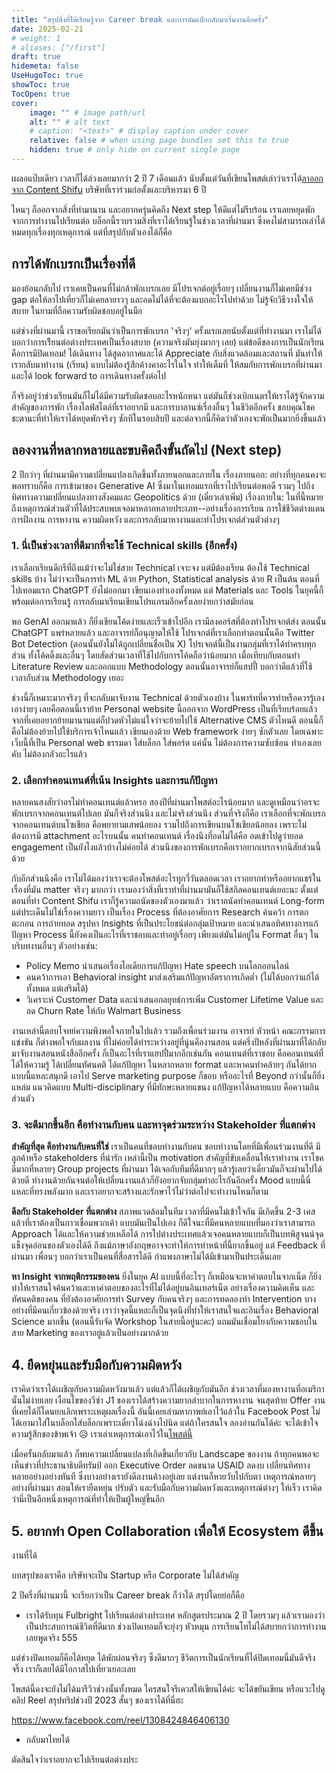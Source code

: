 ```yaml
---
title: "สรุปสิ่งที่ได้เรียนรู้จาก Career break และการคัมแบ็กกลับมาเริ่มงานอีกครั้ง"
date: 2025-02-21
# weight: 1
# aliases: ["/first"]
draft: true
hidemeta: false
UseHugoToc: true
showToc: true
TocOpen: true
cover:
    image: "" # image path/url
    alt: "" # alt text
    # caption: "<text>" # display caption under cover
    relative: false # when using page bundles set this to true
    hidden: true # only hide on current single page
---
```


เผลอแป๊บเดียว เวลาก็ได้ล่วงเลยมากว่า 2 ปี 7 เดือนแล้ว นับตั้งแต่วันที่เขียนโพสต์เล่าว่าเราได้[ลาออกจาก Content Shifu](https://ornsmith.com/th/posts/contentshifu-goodbye-memories) บริษัทที่เราร่วมก่อตั้งและบริหารมา 6 ปี

ไหนๆ ก็ออกจากสิ่งที่ทำมานาน และอยากครุ่นคิดถึง Next step ให้ดีแต่ไม่รีบร้อน เราเลยหยุดพักจากการทำงานไปเรียนต่อ บล็อกนี้รวบรวมสิ่งที่เราได้เรียนรู้ในช่วงเวลาที่ผ่านมา ซึ่งคงไม่สามารถเล่าได้หมดทุกเรื่องทุกเหตุการณ์ แต่ที่สรุปกับตัวเองได้ก็คือ

## การได้พักเบรกเป็นเรื่องที่ดี
มองย้อนกลับไป เราเคยเป็นคนที่ไม่กล้าพักเบรกเลย มีโปรเจกต์อยู่เรื่อยๆ เปลี่ยนงานก็ไม่เคยมีช่วง gap ต่อให้ลาไปเที่ยวก็ไม่เคยลายาวๆ และอดไม่ได้ที่จะต้องแบกอะไรไปทำด้วย ไม่รู้จักวิธีวางใจให้สบาย ในยามที่ถือความรับผิดชอบอยู่ในมือ

แต่ช่วงที่ผ่านมานี้ เราขอเรียกมันว่าเป็นการพักเบรก 'จริงๆ' ครั้งแรกเลยนับตั้งแต่ที่ทำงานมา
เราไม่ได้บอกว่าการเรีียนต่อต่างประเทศเป็นเรื่องสบาย (ความจริงมันยุ่งมากๆ เลย) แต่ข้อดีของการเป็นนักเรียนคือการมีปิดเทอม! 
ได้เดินทาง ได้สูดอากาศและได้ Appreciate กับสิ่งแวดล้อมและสถานที่ 
มันทำให้เรากลับมาทำงาน (เรียน) แบบไม่ต้องรู้สึกค้างคาอะไรในใจ ทำให้เต็มที่ ให้สมกับการพักเบรกที่ผ่านมา และได้ look forward to การเดินทางครั้งต่อไป

ก็จริงอยู่ว่าช่วงเรียนมันก็ไม่ได้มีความรับผิดชอบอะไรหนักหนา แต่มันก็ช่วงเบิกเนตรให้เราได้รู้จักความสำคัญของการพัก เรื่องไลฟ์สไตล์ที่เราอยากมี และการบาลานซ์เรื่องอื่นๆ ในชีวิตอีกครั้ง
ขอบคุณโชคชะตานะที่ทำให้เราได้หยุดพักจริงๆ ซักทีในรอบสิบปี และต่อจากนี้ก็คิดว่าตัวเองจะพักเป็นมากยิ่งขึ้นแล้ว

## ลองงานที่หลากหลายและขบคิดถึงขั้นถัดไป (Next step)
2 ปีกว่าๆ ที่ผ่านมามีความเปลี่ยนแปลงเกิดขึ้นทั้งภายนอกและภายใน
เรื่องภายนอก: อย่างที่ทุกคนคงจะพอทราบก็คือ การเข้ามาของ Generative AI ซึ่งมาในเทอมแรกที่เราไปเรียนต่อพอดี รวมๆ ไปถึงทิศทางความเปลี่ยนแปลงทางสังคมและ Geopolitics ด้วย (เดี๋ยวเล่าเพิ่ม)
เรื่องภายใน: ในที่นี้หมายถึงเหตุการณ์ส่วนตัวที่ได้ประสบพบเจอมาหลากหลายประเภท--อย่างเรื่องการเรียน การใช้ชีวิตต่างแดน การฝึกงาน การหางาน ความผิดหวัง และการกลับมาหางานและทำโปรเจกต์ส่วนตัวต่างๆ 

### 1. นี่เป็นช่วงเวลาที่ดีมากที่จะใช้ Technical skills (อีกครั้ง)

เราเลือกเรียนดีกรีที่ถึงแม้ว่าจะไม่ใช่สาย Technical เจาะจง แต่มีต้องเรียน ต้องใช้ Technical skills บ้าง ไม่ว่าจะเป็นการทำ ML ด้วย Python, Statistical analysis ด้วย R เป็นต้น
ตอนที่ไปเทอมแรก ChatGPT ยังไม่ออกมา เขียนเองทำเองทั้งหมด แต่ Materials และ Tools ในยุคนี้ก็พร้อมต่อการเรียนรู้ การกลับมาเรียนเขียนโปรแกรมอีกครั้งเลยง่ายกว่าสมัยก่อน

พอ GenAI ออกมาแล้ว ก็ยิ่งเขียนโค้ดง่ายและเร็วเข้าไปอีก เรามีลงคอร์สที่ต้องทำโปรเจกต์ส่ง ตอนนั้น ChatGPT แพร่หลายแล้ว และอาจารย์ก็อนุญาตให้ใช้
โปรเจกต์ที่เราเลือกทำตอนนั้นคือ Twitter Bot Detection (ตอนนั้นยังไม่ได้ถูกเปลี่ยนชื่อเป็น X) โปรเจกต์นี้เป็นงานกลุ่มที่เราได้ทำครบทุกส่วน ทั้งโค้ดดิ้งและอื่นๆ โดยสัดส่วนเวลาที่ใช้ไปกับการโค้ดถือว่าน้อยมาก เมื่อเทียบกับตอนทำ Literature Review และออกแบบ Methodology ตอนนั้นอาจารย์ก็แฮปปี้ บอกว่าดีแล้วที่ใช้เวลากับส่วน Methodology เยอะ

ช่วงนี้ก็เหมาะมากจริงๆ ที่จะกลับมาจับงาน Technical ด้วยตัวเองบ้าง ในพาร์ทที่ควรทำหรือควรรู้เอง เอาง่ายๆ เลยคือตอนนี้เราย้าย Personal website นี้ออกจาก WordPress เป็นที่เรียบร้อยแล้ว จากที่เคยอยากย้ายมานานแต่ก็ปวดหัวไม่แน่ใจว่าจะย้ายไปใช้ Alternative CMS ตัวไหนดี
ตอนนี้ก็คือไม่ต้องย้ายไปใช้บริการเจ้าไหนแล้ว เขียนเองด้วย Web framework ง่ายๆ ซักตัวเลย โดยเฉพาะเว็บนี้ที่เป็น Personal web ธรรมดา ใส่บล็อก ใส่พอร์ต แค่นั้น ไม่ต้องการความซับซ้อน
ทำเองเลยคับ ไม่ต้องกลัวอะไรแล้ว

### 2. เลือกทำคอนเทนต์ที่เน้น Insights และการแก้ปัญหา

หลายคนสงสัยว่าอรไม่ทำคอนเทนต์แล้วหรอ สองปีที่ผ่านมาโพสต์อะไรน้อยมาก และดูเหมือนว่าอรจะพักเบรกจากคอนเทนต์ไปเลย
มันก็จริงส่วนนึง และไม่จริงส่วนนึง
ส่วนที่จริงก็คือ เราเลือกที่จะพักเบรกจากคอนเทนต์บนโซเชียล คือพยายามเสพน้อยลง รวมไปถึงการเขียนบนโซเชียลน้อยลง เพราะไม่ต้องการมี attachment อะไรบนนั้น
คนทำคอนเทนต์ เรื่องนึงที่อดไม่ได้คือ อดเข้าไปดูว่ายอด engagement เป็นยังไงแล้วบ้างไม่ค่อยได้ ส่วนนึงของการพักเบรกคือเราอยากเบรกจากนิสัยส่วนนี้ด้วย

กับอีกส่วนนึงคือ เราไม่ได้มองว่าเราจะต้องโพสต์อะไรทุุกวี่วันตลอดเวลา เราอยากทำหรืออยากแชร์ในเรื่องที่มัน matter จริงๆ มากกว่า
เรามองว่าสิ่งที่เราทำที่ผ่านมามันก็ใช้สกิลคอนเทนต์เยอะนะ
ตั้งแต่ตอนที่ทำ Content Shifu เราก็รู้ความถนัดของตัวเองมาแล้ว ว่าเราถนัดทำคอนเทนต์ Long-form แต่ประเด็นไม่ใช่เรื่องความยาว
เป็นเรื่อง Process ที่ต้องอาศัยการ Research ค้นคว้า การตกตะกอน การถ่ายทอด สรุปหา Insights ที่เป็นประโยชน์ต่อกลุ่มเป้าหมาย และนำเสนอทิศทางการแก้ปัญหา
Process นี้ยังคงเป็นอะไรที่เราชอบและทำอยู่เรื่อยๆ เพียงแต่มันไม่อยู่ใน Format อื่นๆ ในบริบทงานอื่นๆ
ตัวอย่างเช่น:
- Policy Memo นำเสนอเรื่องไอเดียการแก้ปัญหา Hate speech บนโลกออนไลน์
- คนคว้าการเอา Behavioral insight มาส่งเสริมแก้ปัญหาอัตราการเกิดต่ำ (ไม่ได้บอกว่าแก้ได้ทั้งหมด แต่เสริมได้)
- วิเคราะห์ Customer Data และนำเสนอกลยุทธ์การเพิ่ม Customer Lifetime Value และลด Churn Rate ให้กับ Walmart Business

งานเหล่านี้ตอบโจทย์ความพึงพอใจภายในไปแล้ว รวมถึงเพื่อนร่วมงาน อาจารย์ หัวหน้า คณะกรรมการแข่งขัน ก็ต่างพอใจกับผลงาน
ที่ไม่ค่อยได้ทำระหว่างอยู่ที่นู่นคืองานสอน แต่ครึ่งปีหลังที่ผ่านมาที่ได้กลับมาจับงานสอนหนังสืออีกครั้ง ก็เป็นอะไรที่เราแฮปปี้มากอีกเช่นกัน
คอนเทนต์ที่เราชอบ คือคอนเทนต์ที่ได้ให้ความรู้ ได้เปลี่ยนทัศนคติ ได้แก้ปัญหา ในหลากหลาย format และหาคนทำคล้ายๆ กันได้ยาก แบบนี้แหละสนุกดี
เอาไป Serve marketing purpose ก็ชอบ หรืออะไรที่ Beyond กว่านั้นก็ยิ่งแหล่ม แนวคิดแบบ Multi-disciplinary ที่มีทักษะหลายแขนง แก้ปัญหาได้หลายแบบ คือความอินส่วนตัว

### 3. จะดีมากขึ้นอีก คือทำงานกับคน และหาจุดร่วมระหว่าง Stakeholder ที่แตกต่าง

**สำคัญที่สุด คือทำงานกับคนที่ใช่**
เราเป็นคนที่ชอบทำงานกับคน ชอบทำงานโดยที่มีเพื่อนร่วมงานที่ดี มีลูกค้าหรือ stakeholders ที่น่ารัก เหล่านี้เป็น motivation สำคัญที่ขับเคลื่อนให้เราทำงาน
เราโชคดีมากที่หลายๆ Group projects ที่ผ่านมา ได้เจอกับทีมที่ดีมากๆ แล้วรู้เลยว่าเดี๋ยวมันก็จะผ่านไปได้ด้วยดี ทำงานด้วยกันจนต่อให้เปลี่ยนงานแล้วก็ยังอยากจับกลุ่มทำอะไรกันอีกครั้ง Mood แบบนี้นี่แหละที่ทรงพลังมาก และเราอยากจะสร้างและรักษาไว้ไม่ว่าต่อไปจะทำงานไหนก็ตาม

**ดีลกับ Stakeholder ที่แตกต่าง**
สภาพแวดล้อมในทีม เวลาที่มีคนไม่เข้าใจกัน มีเกิดขึ้น 2-3 เคสแล้วที่เราต้องเป็นกาวเชื่อมพวกเค้า แบบมันเป็นไปเอง
ก็ดีใจนะที่มีคนหลายแบบที่มองว่าเราสามารถ Approach ได้และให้ความช่วยเหลือได้ การไปต่างประเทศแล้วเจอคนหลายแบบก็เป็นบทพิสูจนน์จุดแข็งจุดอ่อนของตัวเองได้ดี
ถึงแม้ภาษาอังกฤษอาจจะทำให้การทำหน้าที่นี้ยากขึ้นอยู่ แต่ Feedback ที่ผ่านมา เพื่อนๆ บอกว่าเราเป็นคนที่สื่อสารได้ดี กำแพงภาษาไม่ได้มีเข้ามาเป็นประเด็นเลย

**หา Insight จากพฤติกรรมของคน**
ยิ่งในยุค AI แบบนี้ที่อะไรๆ ก็เหมือนจะหาคำตอบในจากเน็ต ก็ยิ่งทำให้เราสนใจค้นคว้าและหาคำตอบของอะไรที่ไม่ได้อยู่บนอินเทอร์เน็ต
อย่างเรื่องความคิดเห็น และทัศนคติของคน ที่ยังต้องอาศัยการทำ Survey กับคนจริงๆ และการทดลองทำ Intervention บางอย่างที่มีคนเกี่ยวข้องด้วยจริง เราว่าจุดนี้แหละก็เป็นจุดนึงที่ทำให้เราสนใจและอินเรื่อง Behavioral Science มากขึ้น (ตอนนี้รับจัด Workshop ในสายนี้อยู่นะคะ) แถมมันเชื่อมโยงกับความชอบในสาย Marketing ของเราอยู่แล้วเป็นอย่างมากด้วย


## 4. ยืดหยุ่นและรับมือกับความผิดหวัง

เราคิดว่าเราได้เผชิญกับความผิดหวังมาแล้ว แต่แล้วก็ได้เผชิญกับมันอีก
ช่วงเวลาที่มองหางานที่อเมริกานั้นไม่ง่ายเลย เงื่อนไขของวีซ่า J1 ของเราได้สร้างความยากลำบากในการหางาน 
จนสุดท้าย Offer งานที่เคยได้ก็โดนยกเลิกเพราะเหตุผลเรื่องนี้ อันนี้เคยเล่ามหากาพย์เอาไว้แล้วใน Facebook Post ไม่ได้เอามาใส่ในบล็อกใส่บล็อกเพราะเดี๋ยวโฉ่งฉ่างไปนิด แต่ถ้าใครสนใจ ลองอ่านกันได้ค่ะ จะได้เข้าใจความรู้สึกของข้าพเจ้า :disappointed_relieved:
เราเล่าเหตุการณ์เอาไว้ใน[โพสต์นี้](https://www.facebook.com/ornsmith/posts/pfbid02KFsSTQQAQn2smgCtFxSwJumezKLtyd8zxznwT1wkXTHSmkZN4V8axgj9oJ8A1r77l?__cft__[0]=AZXbYYyxYq_xwODlUVaMrNCsliKR--DbfSqCeVvJInXXZPyFKsAAugR5K8miU64LbE5O30efIb2JZVabed5o7bgg1QLwL1mfNky_3f88nyhlDYAcvmdlqvTHX7MIHzo5Kooem-KhRv-h5VwK5-aOZ__5JHAaDVwwTqxNZ5xXOjjTM2BMZzGbfO67NXqruvR3mvQ&__tn__=%2CO%2CP-R
)

เมื่อครั้นกลับมาแล้ว ก็พบความเปลี่ยนแปลงที่เกิดขึ้นเกี่ยวกับ Landscape ของงาน ถ้าทุกคนพอจะเห็นข่าวที่ประธานาธิบดีทรัมป์ ออก Executive Order ลดขนาด USAID ลดงบ เปลี่ยนทิศทางหลายอย่างอย่างทันที ซึ่งบางอย่างเรายังดีลงานค้างอยู่เลย แต่งานก็หายวับไปกับตา
เหตุการณ์หลายๆ อย่างที่ผ่านมา สอนให้เรายืดหยุ่น ปรับตัว และรับมือกับความผิดหวังและเหตุการณ์ต่างๆ ให้เร็ว เราคิดว่านี่เป็นอีกหนึ่งเหตุการณ์ที่ทำให้เป็นผู้ใหญ่ขึ้นอีก

## 5. อยากทำ Open Collaboration เพื่อให้ Ecosystem ดีขึ้น
งานที่ได้

บทสรุปของเราคือ บริษัทจะเป็น Startup หรือ Corporate ไม่ได้สำคัญ







  

2 ปีครึ่งที่ผ่านมานี้ จะเรียกว่าเป็น Career break ก็ว่าได้ สรุปโดยย่อก็คือ

- เราได้รับทุน Fulbright ไปเรียนต่อต่างประเทศ หลักสูตรประมาณ 2 ปี โดยรวมๆ แล้วเรามองว่าเป็นประสบการณ์ชีวิตที่ดีมาก ช่วงเปิดเทอมก็จะยุ่งๆ หัวหมุน การเรียนโทไม่ได้สบายกว่าการทำงานเลยพูดจริง 555

แต่ช่วงปิดเทอมก็คือได้หยุด ได้พักผ่อนจริงๆ ซึ่งดีมากๆ ชีวิตการเป็นนักเรียนที่ได้ปิดเทอมนี่มันดีจริงจริ๊ง เราก็เลยได้มีโอกาสไปเที่ยวเยอะเลย

  

โพสต์นี้คงจะยังไม่ได้มารีวิวช่วงนั้นทั้งหมด ใครสนใจรีเควสให้เขียนได้ค่ะ จะได้ขยันเขียน หรือแวะไปดูคลิป Reel สรุปทริปช่วงปี 2023 สั้นๆ ของเราได้ที่นี่ฮะ

https://www.facebook.com/reel/1308424846406130

  
  
  


  
  

- กลับมาไทยได้

  

ตัดสินใจว่าเราอยากจะไปเรียนต่อต่างประ
